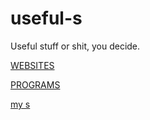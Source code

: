 # useful-s
Useful stuff or shit, you decide.

[WEBSITES](websites.md)

[PROGRAMS](programs.md)

[my s](my-s.md)